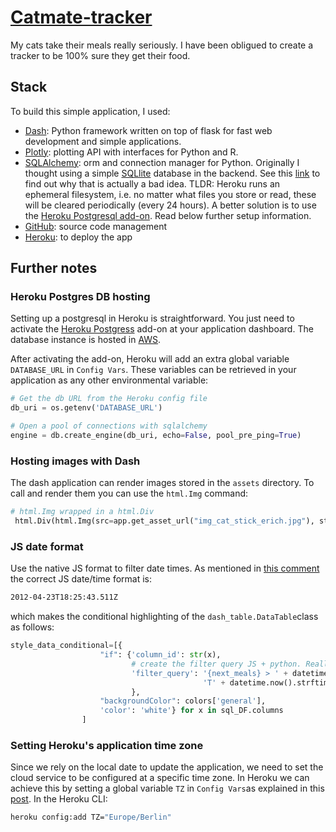 # [Catmate-tracker](https://catmate-tracker.herokuapp.com/)
My cats take their meals really seriously. I have been obligued to create a tracker to be 100% sure they get their food.

## Stack 
To build this simple application, I used:

- [Dash](https://dash.plot.ly/): Python framework written on top of flask for fast web development and simple applications.
- [Plotly](https://plot.ly/): plotting API with interfaces for Python and R. 
- [SQLAlchemy](https://www.sqlalchemy.org/): orm and connection manager for Python. Originally I thought using a simple [SQLlite](https://www.sqlite.org/index.html) database in the backend. See this [link](https://devcenter.heroku.com/articles/sqlite3) to find out why that is actually a bad idea. TLDR: Heroku runs an ephemeral filesystem, i.e. no matter what files you store or read, these will be cleared periodically (every 24 hours). A better solution is to use the [Heroku Postgresql add-on](https://elements.heroku.com/addons/heroku-postgresql). Read below further setup information. 
- [GitHub](www.github.com): source code management
- [Heroku](http://www.heroku.com/): to deploy the app 

## Further notes 

### Heroku Postgres DB hosting 
Setting up a postgresql in Heroku is straightforward. You just need to activate the [Heroku Postgress](https://www.heroku.com/postgres) add-on at your application dashboard. The database instance is hosted in [AWS](https://aws.amazon.com/).

After activating the add-on, Heroku will add an extra global variable `DATABASE_URL` in `Config Vars`. These variables can be retrieved in your application as any other environmental variable:   

```Python
# Get the db URL from the Heroku config file 
db_uri = os.getenv('DATABASE_URL')

# Open a pool of connections with sqlalchemy
engine = db.create_engine(db_uri, echo=False, pool_pre_ping=True)
```

### Hosting images with Dash
The dash application can render images stored in the ```assets``` directory. To call and render them you can use the ```html.Img``` command:

```Python
# html.Img wrapped in a html.Div 
 html.Div(html.Img(src=app.get_asset_url("img_cat_stick_erich.jpg"), style={"width": "100%"})
```

### JS date format

Use the native JS format to filter date times. As mentioned in [this comment](https://stackoverflow.com/a/15952652) the correct JS date/time format is:

```bash
2012-04-23T18:25:43.511Z
```

which makes the conditional highlighting of the ```dash_table.DataTable```class as follows:

```python
style_data_conditional=[{
                    "if": {'column_id': str(x),
                           # create the filter query JS + python. Really important: use the JS time format
                           'filter_query': '{next_meals} > ' + datetime.now().strftime("%Y-%m-%d") +
                                           'T' + datetime.now().strftime("%H:%M:%S")
                           },
                    "backgroundColor": colors['general'],
                    'color': 'white'} for x in sql_DF.columns
                ]
```

### Setting Heroku's application time zone 

Since we rely on the local date to update the application, we need to set the cloud service to be configured at a specific time zone. In Heroku we can achieve this by setting a global variable `TZ` in `Config Vars`as explained in this [post](https://dev.to/paulasantamaria/change-the-timezone-on-a-heroku-app-2b4). In the Heroku CLI:

```bash
heroku config:add TZ="Europe/Berlin"
```
